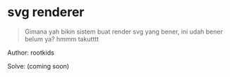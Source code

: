 # svg renderer
> Gimana yah bikin sistem buat render svg yang bener, ini udah bener belum ya? hmmm takutttt

Author: rootkids

Solve: (coming soon)
